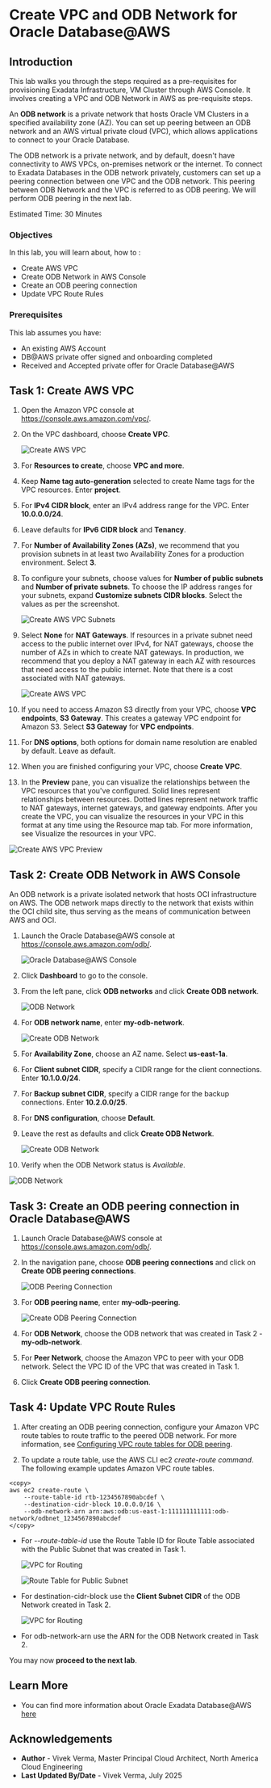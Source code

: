 # Create VPC and ODB Network for Oracle Database@AWS

## Introduction

This lab walks you through the steps required as a pre-requisites for provisioning Exadata Infrastructure, VM Cluster through AWS Console. It involves creating a VPC and ODB Network in AWS as pre-requisite steps.

An **ODB network** is a private network that hosts Oracle VM Clusters in a specified availability zone (AZ). You can set up peering between an ODB network and an AWS virtual private cloud (VPC), which allows applications to connect to your Oracle Database.

The ODB network is a private network, and by default, doesn't have connectivity to AWS VPCs, on-premises network or the internet. To connect to Exadata Databases in the ODB network privately, customers can set up a peering connection between one VPC and the ODB network. This peering between ODB Network and the VPC is referred to as ODB peering. We will perform ODB peering in the next lab.

Estimated Time:  30 Minutes

### Objectives

In this lab, you will learn about, how to :

* Create AWS VPC
* Create ODB Network in AWS Console
* Create an ODB peering connection
* Update VPC Route Rules

### Prerequisites  

This lab assumes you have:
- An existing AWS Account
- DB@AWS private offer signed and onboarding completed
- Received and Accepted private offer for Oracle Database@AWS

##  Task 1: Create AWS VPC

1. Open the Amazon VPC console at https://console.aws.amazon.com/vpc/.

2. On the VPC dashboard, choose **Create VPC**.

   ![](./images/create-aws-vpc.png "Create AWS VPC")

3. For **Resources to create**, choose **VPC and more**.

4. Keep **Name tag auto-generation** selected to create Name tags for the VPC resources. Enter **project**.

5. For **IPv4 CIDR block**, enter an IPv4 address range for the VPC. Enter **10.0.0.0/24**.

6. Leave defaults for **IPv6 CIDR block** and **Tenancy**.

7. For **Number of Availability Zones (AZs)**, we recommend that you provision subnets in at least two Availability Zones for a production environment. Select **3**.

8. To configure your subnets, choose values for **Number of public subnets** and **Number of private subnets**. To choose the IP address ranges for your subnets, expand **Customize subnets CIDR blocks**. Select the values as per the screenshot.

   ![](./images/create-aws-vpc-subnets.png "Create AWS VPC Subnets")

9. Select **None** for **NAT Gateways**. If resources in a private subnet need access to the public internet over IPv4, for NAT gateways, choose the number of AZs in which to create NAT gateways. In production, we recommend that you deploy a NAT gateway in each AZ with resources that need access to the public internet. Note that there is a cost associated with NAT gateways.

   ![](./images/create-aws-nat-vpc.png "Create AWS VPC")

10. If you need to access Amazon S3 directly from your VPC, choose **VPC endpoints**, **S3 Gateway**. This creates a gateway VPC endpoint for Amazon S3. Select **S3 Gateway** for **VPC endpoints**.

11. For **DNS options**, both options for domain name resolution are enabled by default. Leave as default.

12. When you are finished configuring your VPC, choose **Create VPC**.

13. In the **Preview** pane, you can visualize the relationships between the VPC resources that you've configured. Solid lines represent relationships between resources. Dotted lines represent network traffic to NAT gateways, internet gateways, and gateway endpoints. After you create the VPC, you can visualize the resources in your VPC in this format at any time using the Resource map tab. For more information, see Visualize the resources in your VPC.

   ![](./images/create-aws-vpc-preview.png "Create AWS VPC Preview")

##  Task 2: Create ODB Network in AWS Console

An ODB network is a private isolated network that hosts OCI infrastructure on AWS. The ODB network maps directly to the network that exists within the OCI child site, thus serving as the means of communication between AWS and OCI.

1. Launch the Oracle Database@AWS console at https://console.aws.amazon.com/odb/.

   ![](./images/oracle-db-at-aws-console.png "Oracle Database@AWS Console")

2. Click **Dashboard** to go to the console.

3. From the left pane, click **ODB networks** and click **Create ODB network**.

   ![](./images/aws-odb-network.png "ODB Network")

4. For **ODB network name**, enter **my-odb-network**.

   ![](./images/create-odb-network.png "Create ODB Network")

5. For **Availability Zone**, choose an AZ name. Select **us-east-1a**.

6. For **Client subnet CIDR**, specify a CIDR range for the client connections. Enter **10.1.0.0/24**.

7. For **Backup subnet CIDR**, specify a CIDR range for the backup connections. Enter **10.2.0.0/25**.

8. For **DNS configuration**, choose **Default**.

9. Leave the rest as defaults and click **Create ODB Network**.

   ![](./images/create-odb-network2.png "Create ODB Network")

10. Verify when the ODB Network status is *Available*.

   ![](./images/odb-network-status.png "ODB Network")

##  Task 3: Create an ODB peering connection in Oracle Database@AWS

1. Launch Oracle Database@AWS console at https://console.aws.amazon.com/odb/.

2. In the navigation pane, choose **ODB peering connections** and click on **Create ODB peering connections**.

   ![](./images/odb-peering-connection.png "ODB Peering Connection")

3. For **ODB peering name**, enter **my-odb-peering**.

   ![](./images/create-odb-peering-connection.png "Create ODB Peering Connection")

4. For **ODB Network**, choose the ODB network that was created in Task 2 - **my-odb-network**.

5. For **Peer Network**, choose the Amazon VPC to peer with your ODB network. Select the VPC ID of the VPC that was created in Task 1.

6. Click **Create ODB peering connection**.

## Task 4: Update VPC Route Rules

1. After creating an ODB peering connection, configure your Amazon VPC route tables to route traffic to the peered ODB network. For more information, see [Configuring VPC route tables for ODB peering](https://docs.aws.amazon.com/odb/latest/UserGuide/configuring.html#configure-routes).

2. To update a route table, use the AWS CLI ec2 *create-route command*. The following example updates Amazon VPC route tables.

```
<copy>
aws ec2 create-route \
    --route-table-id rtb-1234567890abcdef \
    --destination-cidr-block 10.0.0.0/16 \
    --odb-network-arn arn:aws:odb:us-east-1:111111111111:odb-network/odbnet_1234567890abcdef
</copy>
```

- For *--route-table-id* use the Route Table ID for Route Table associated with the Public Subnet that was created in Task 1.

   ![](./images/app-vnc-for-route.png "VPC for Routing")

   ![](./images/route-table-for-public.png "Route Table for Public Subnet")

- For destination-cidr-block use the **Client Subnet CIDR** of the ODB Network created in Task 2.

   ![](./images/odb-network-cidr-arn.png "VPC for Routing")

- For odb-network-arn use the ARN for the ODB Network created in Task 2.

You may now **proceed to the next lab**.

## Learn More

- You can find more information about Oracle Exadata Database@AWS [here](https://docs.oracle.com/en-us/iaas/Content/database-at-aws/oaaws.htm)

## Acknowledgements
* **Author** - Vivek Verma, Master Principal Cloud Architect, North America Cloud Engineering
* **Last Updated By/Date** - Vivek Verma, July 2025